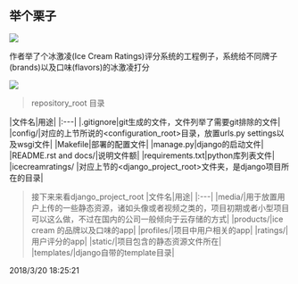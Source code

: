 ## 举个栗子

![](https://timgsa.baidu.com/timg?image&quality=80&size=b9999_10000&sec=1521543304154&di=ad42d9c432b52fb6ce8bd1c60cabef06&imgtype=0&src=http%3A%2F%2Fimg.mp.sohu.com%2Fq_mini%2Cc_zoom%2Cw_640%2Fupload%2F20170708%2Fb889681e1c7e471f8f58a0799585811a.jpg)


作者举了个冰激凌(Ice Cream Ratings)评分系统的工程例子，系统给不同牌子(brands)以及口味(flavors)的冰激凌打分



![](https://i.imgur.com/rlwmACU.png)


> repository_root 目录
> 
|文件名|用途|
|:---|
|.gitignore|git生成的文件，文件列举了需要git排除的文件|
|config/|对应的上节所说的<configuration_root>目录，放置urls.py settings以及wsgi文件|
|Makefile|部署的配置文件|
|manage.py|django的启动文件|
|README.rst and docs/|说明文件额|
|requirements.txt|python库列表文件|
|icecreamratings/ |对应上节的<django_project_root>文件夹，是django项目所在的目录|



> 接下来来看django_project_root
|文件名|用途|
|:---|
|media/|用于放置用户上传的一些静态资源，诸如头像或者视频之类的，项目初期或者小型项目可以这么做，不过在国内的公司一般倾向于云存储的方式|
|products/|ice cream 的品牌以及口味的app|
|profiles/|项目中用户相关的app|
|ratings/|用户评分的app|
|static/|项目包含的静态资源文件所在|
|templates/|django自带的template目录|




2018/3/20 18:25:21 